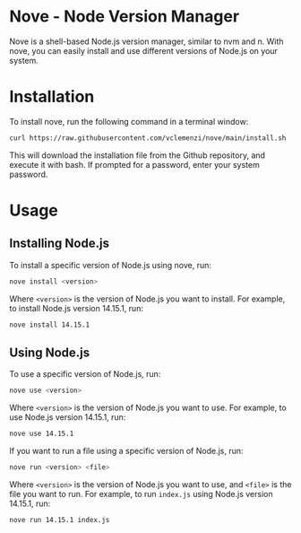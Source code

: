 # Nove - Node Version Manager

Nove is a shell-based Node.js version manager, similar to nvm and n. With nove, you can easily install and use different versions of Node.js on your system.

# Installation

To install nove, run the following command in a terminal window:

```bash
curl https://raw.githubusercontent.com/vclemenzi/nove/main/install.sh | bash
```

This will download the installation file from the Github repository, and execute it with bash. If prompted for a password, enter your system password.

# Usage

## Installing Node.js

To install a specific version of Node.js using nove, run:

```bash
nove install <version>
```

Where `<version>` is the version of Node.js you want to install. For example, to install Node.js version 14.15.1, run:

```bash
nove install 14.15.1
```

## Using Node.js

To use a specific version of Node.js, run:

```bash
nove use <version>
```

Where `<version>` is the version of Node.js you want to use. For example, to use Node.js version 14.15.1, run:

```bash
nove use 14.15.1
```

If you want to run a file using a specific version of Node.js, run:

```bash
nove run <version> <file>
```

Where `<version>` is the version of Node.js you want to use, and `<file>` is the file you want to run. For example, to run `index.js` using Node.js version 14.15.1, run:

```bash
nove run 14.15.1 index.js
```
